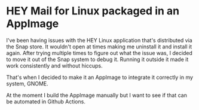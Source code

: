# HEY Mail for Linux packaged in an AppImage

I've been having issues with the HEY Linux application that's distributed via the Snap store. It wouldn't open at times 
making me uninstall it and install it again. After trying multiple times to figure out what the issue was, I decided to
move it out of the Snap system to debug it. Running it outside it made it work consistently and without hiccups. 

That's when I decided to make it an AppImage to integrate it correctly in my system, GNOME.

At the moment I build the AppImage manually but I want to see if that can be automated in Github Actions.
